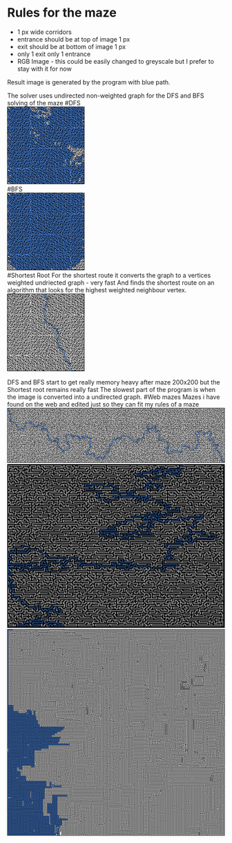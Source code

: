 # Rules for the maze
+ 1 px wide corridors
+ entrance should be at top of image 1 px 
+ exit should be at bottom of image 1 px
+ only 1 exit only 1 entrance
+ RGB Image - this could be easily changed to greyscale but I prefer to stay with it for now

Result image is generated by the program with blue path.

The solver uses undirected non-weighted graph for the DFS and BFS solving of the maze
#DFS<br>
![alt tag](https://raw.githubusercontent.com/zakupower/Maze-Solver/master/mazes/maze19Solved%20DFS.png)<br>
#BFS<br>
![alt tag](https://raw.githubusercontent.com/zakupower/Maze-Solver/master/mazes/maze19Solved%20BFS.png)<br>
#Shortest Root
For the shortest route it converts the graph to a vertices weighted undriected graph - very fast
And finds the shortest route on an algorithm that looks for the highest weighted neighbour vertex.<br>
![alt tag](https://raw.githubusercontent.com/zakupower/Maze-Solver/master/mazes/maze19Solved%20ShortestRoute.png)

DFS and BFS start to get really memory heavy after maze 200x200 but the Shortest root remains really fast
The slowest part of the program is when the image is converted into a undirected graph.
#Web mazes
Mazes i have found on the web and edited just so they can fit my rules of a maze<br>
![alt tag](https://raw.githubusercontent.com/zakupower/Maze-Solver/master/mazes/webMaze2Solved%20ShortestRoute.png)<br>
![alt tag](https://raw.githubusercontent.com/zakupower/Maze-Solver/master/mazes/webMaze3Solved%20ShortestRoute.png)
![alt tag](https://raw.githubusercontent.com/zakupower/Maze-Solver/master/mazes/webMazeSolved%20ShortestRoute.png)
